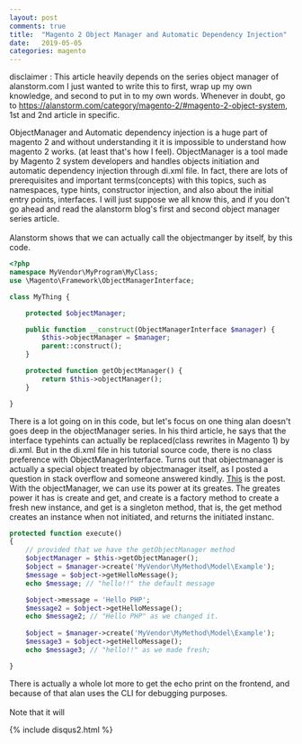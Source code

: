 ```yaml
---
layout: post
comments: true
title:  "Magento 2 Object Manager and Automatic Dependency Injection"
date:   2019-05-05
categories: magento
---
```


disclaimer : This article heavily depends on the series object manager  of alanstorm.com
I just wanted to write this to first, wrap up my own knowledge, and second to put in to my own words.
Whenever in doubt, go to https://alanstorm.com/category/magento-2/#magento-2-object-system, 1st and 2nd article in specific.

ObjectManager and Automatic dependency injection is a huge part of magento 2 and 
without understanding it it is impossible to understand how magento 2 works. (at least that's how I feel).
ObjectManager is a tool made by Magento 2 system developers and handles objects initiation and automatic dependency injection through di.xml file. In fact, there are lots of prerequisites and important terms(concepts) with this topics, such as namespaces, type hints, constructor injection, and also about the initial entry points, interfaces. I will just suppose we all know this, and if you don't go ahead and read the alanstorm blog's first and second object manager series article. 
<br><br>
Alanstorm shows that we can actually call the objectmanger by itself, 
by this code.

```php
<?php
namespace MyVendor\MyProgram\MyClass;
use \Magento\Framework\ObjectManagerInterface;

class MyThing {

    protected $objectManager;    

    public function __construct(ObjectManagerInterface $manager) {
        $this->objectManager = $manager;
        parent::construct();
    }

    protected function getObjectManager() {
        return $this->objectManager();
    }

}
``` 

There is a lot going on in this code, but let's focus on one thing 
alan doesn't goes deep in the objectManager series. In his third article, 
he says that the interface typehints can actually be replaced(class rewrites in Magento 1)
by di.xml. But in the di.xml file in his tutorial source code, there is no class preference with ObjectManagerInterface.
Turns out that objectmanager is actually a special object treated by objectmanager itself,
as I posted a question in stack overflow and someone answered kindly.
[This](https://magento.stackexchange.com/questions/273694/how-does-objectmanager-instantiated-by-objectmanagerinterface) is the post.
With the objectManager, we can use its power at its greates. The greates power it has is create and get, and create is a factory method to create a fresh new instance,
and get is a singleton method, that is, the get method creates an instance when not initiated,
and returns the initiated instanc.

```php
protected function execute() 
{
    // provided that we have the getObjectManager method
    $objectManager = $this->getObjectManager();
    $object = $manager->create('MyVendor\MyMethod\Model\Example');
    $message = $object->getHelloMessage(); 
    echo $message; // "hello!!" the default message

    $object->message = 'Hello PHP';
    $message2 = $object->getHelloMessage();
    echo $message2; // "Hello PHP" as we changed it.
    
    $object = $manager->create('MyVendor\MyMethod\Model\Example');
    $message3 = $object->getHelloMessage();
    echo $message3; // "hello!!" as we made fresh;

}
```

There is actually a whole lot more to get the echo print on the frontend,
and because of that alan uses the CLI for debugging purposes.
<br><br>
Note that it will 

{% include disqus2.html %}
